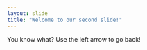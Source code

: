 ```yaml
---
layout: slide
title: "Welcome to our second slide!"
---
```

You know what?
Use the left arrow to go back!
